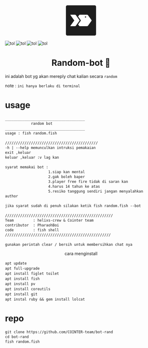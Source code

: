 <p align="center">
 <img
    src="https://github.com/COINTER-team/bot-rand/blob/main/poto/images.png" width="100" title="Menu" alt="Menu">
</p>

![tol](https://img.shields.io/badge/Code-BY%20POLYGON-yellowgreen)
![tol](https://img.shields.io/github/watchers/COINTER-team/bot-rand?color=green&logoColor=black&style=social)
![tol](https://img.shields.io/badge/Code-Fish%20shell-green)
![tol](https://img.shields.io/github/languages/code-size/COINTER-team/bot-rand?color=blue&style=plastic)                         

<h1 align="center">
  Random-bot 🤖
</h1>
</div>

ini adalah bot yg akan mereply chat kalian secara `random`

note : `ini hanya berlaku di terminal`

# usage
```
_____________________________________
            random bot
_____________________________________
usage : fish random.fish

///////////////////////////////////////////
-h | --help memunculkan intruksi pemakaian
exit ,keluar
keluar ,keluar :v lag kan

syarat memakai bot :
                    1.siap kan mental
                    2.gak boleh baper
                    3.player free fire tidak di saran kan
                    4.harus 14 tahun ke atas
                    5.resiko tanggung sendiri jangan menyalahkan author

jika syarat sudah di penuh silakan ketik fish random.fish --bot

//////////////////////////////////////////////////
Team         : helixs-crew & Cointer team
contributor  : PharaohBoi
code         : fish shell
/////////////////////////////////////////////////

gunakan perintah clear / bersih untuk membersihkan chat nya
```

<p align="center">
 cara menginstall
</p>

`apt update`                          
`apt full-upgrade`                      
`apt install figlet toilet`                
`apt install fish`                      
`apt install pv`                              
`apt install coreutils`                       
`apt install git`                             
`apt instal ruby && gem install lolcat`                             

# repo

```lolcode
git clone https://github.com/COINTER-team/bot-rand
cd bot-rand
fish random.fish
```
